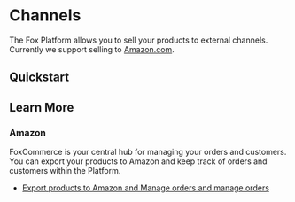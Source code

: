 # Channels

The Fox Platform allows you to sell your products to external channels. Currently
we support selling to [Amazon.com](www.amazon.com).

## Quickstart

## Learn More

### Amazon

FoxCommerce is your central hub for managing your orders and customers. You can
export your products to Amazon and keep track of orders and customers within the Platform.


- [Export products to Amazon and Manage orders and manage orders](amazon.md)

